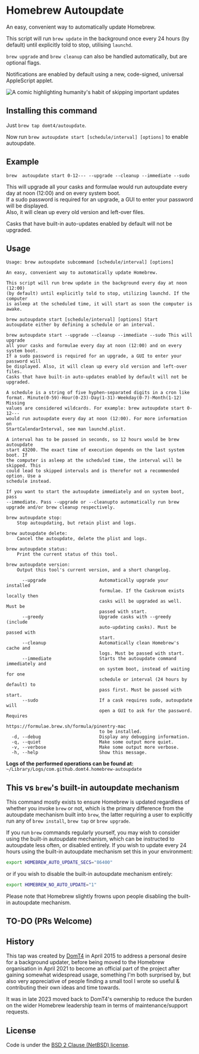 # Homebrew Autoupdate

An easy, convenient way to automatically update Homebrew.

This script will run `brew update` in the background once every 24 hours (by
default) until explicitly told to stop, utilising `launchd`.

`brew upgrade` and `brew cleanup` can also be handled automatically, but
are optional flags.

Notifications are enabled by default using a new, code-signed, universal AppleScript applet.

![A comic highlighting humanity's habit of skipping important updates](https://imgs.xkcd.com/comics/update.png)

## Installing this command

Just `brew tap domt4/autoupdate`.

Now run `brew autoupdate start [schedule/interval] [options]` to enable autoupdate.

## Example

`brew  autoupdate start 0-12--- --upgrade --cleanup --immediate --sudo`

This will upgrade all your casks and formulae would run autoupdate every day at noon (12:00) and on every system boot. <br>
If a sudo password is required for an upgrade, a GUI to enter your password will be displayed. <br>
Also, it will clean up every old version and left-over files.

Casks that have built-in auto-updates enabled by default will not be upgraded.

## Usage

<!-- HELP-COMMAND-OUTPUT:START -->
```shell
Usage: brew autoupdate subcommand [schedule/interval] [options]

An easy, convenient way to automatically update Homebrew.

This script will run brew update in the background every day at noon (12:00)
(by default) until explicitly told to stop, utilizing launchd. If the computer
is asleep at the scheduled time, it will start as soon the computer is awake.

brew autoupdate start [schedule/interval] [options] Start
autoupdate either by defining a schedule or an interval.

brew autoupdate start --upgrade --cleanup --immediate --sudo This will upgrade
all your casks and formulae every day at noon (12:00) and on every system boot.
If a sudo password is required for an upgrade, a GUI to enter your password will
be displayed. Also, it will clean up every old version and left-over files.
Casks that have built-in auto-updates enabled by default will not be upgraded.

A schedule is a string of five hyphen-separated digits in a cron like
format. Minute(0-59)-Hour(0-23)-Day(1-31)-Weekday(0-7)-Month(1-12) Missing
values are considered wildcards. For example: brew autoupdate start 0-12---
would run autoupdate every day at noon (12:00). For more information on
StartCalendarInterval, see man launchd.plist.

A interval has to be passed in seconds, so 12 hours would be brew autoupdate
start 43200. The exact time of execution depends on the last system boot. If
the computer is asleep at the scheduled time, the interval will be skipped. This
could lead to skipped intervals and is therefor not a recommended option. Use a
schedule instead.

If you want to start the autoupdate immediately and on system boot, pass
--immediate. Pass --upgrade or --cleanupto automatically run brew
upgrade and/or brew cleanup respectively.

brew autoupdate stop:
    Stop autoupdating, but retain plist and logs.

brew autoupdate delete:
    Cancel the autoupdate, delete the plist and logs.

brew autoupdate status:
    Print the current status of this tool.

brew autoupdate version:
    Output this tool's current version, and a short changelog.

      --upgrade                    Automatically upgrade your installed
                                   formulae. If the Caskroom exists locally then
                                   casks will be upgraded as well. Must be
                                   passed with start.
      --greedy                     Upgrade casks with --greedy (include
                                   auto-updating casks). Must be passed with
                                   start.
      --cleanup                    Automatically clean Homebrew's cache and
                                   logs. Must be passed with start.
      --immediate                  Starts the autoupdate command immediately and
                                   on system boot, instead of waiting for one
                                   schedule or interval (24 hours by default) to
                                   pass first. Must be passed with start.
      --sudo                       If a cask requires sudo, autoupdate will
                                   open a GUI to ask for the password. Requires
                                   https://formulae.brew.sh/formula/pinentry-mac
                                   to be installed.
  -d, --debug                      Display any debugging information.
  -q, --quiet                      Make some output more quiet.
  -v, --verbose                    Make some output more verbose.
  -h, --help                       Show this message.
```
<!-- HELP-COMMAND-OUTPUT:END -->

**Logs of the performed operations can be found at:** `~/Library/Logs/com.github.domt4.homebrew-autoupdate`

## This vs `brew`'s built-in autoupdate mechanism

This command mostly exists to ensure Homebrew is updated regardless of whether
you invoke `brew` or not, which is the primary difference from the autoupdate
mechanism built into `brew`, the latter requiring a user to explicitly run
any of `brew install`, `brew tap` or `brew upgrade`.

If you run `brew` commands regularly yourself, you may wish to consider using
the built-in autoupdate mechanism, which can be instructed to autoupdate less
often, or disabled entirely. If you wish to update every 24 hours using the
built-in autoupdate mechanism set this in your environment:

```bash
export HOMEBREW_AUTO_UPDATE_SECS="86400"
```

or if you wish to disable the built-in autoupdate mechanism entirely:

```bash
export HOMEBREW_NO_AUTO_UPDATE="1"
```

Please note that Homebrew slightly frowns upon people disabling the built-in
autoupdate mechanism.

## TO-DO (PRs Welcome)

## History

This tap was created by [DomT4](https://github.com/DomT4) in April 2015 to
address a personal desire for a background updater, before being moved to
the Homebrew organisation in April 2021 to become an official part of the
project after gaining somewhat widespread usage, something I'm both surprised
by, but also very appreciative of people finding a small tool I wrote so
useful & contributing their own ideas and time towards.

It was in late 2023 moved back to DomT4's ownership to reduce the burden on
the wider Homebrew leadership team in terms of maintenance/support requests.

## License

Code is under the [BSD 2 Clause (NetBSD) license](https://github.com/DomT4/homebrew-autoupdate/blob/master/LICENSE.txt).